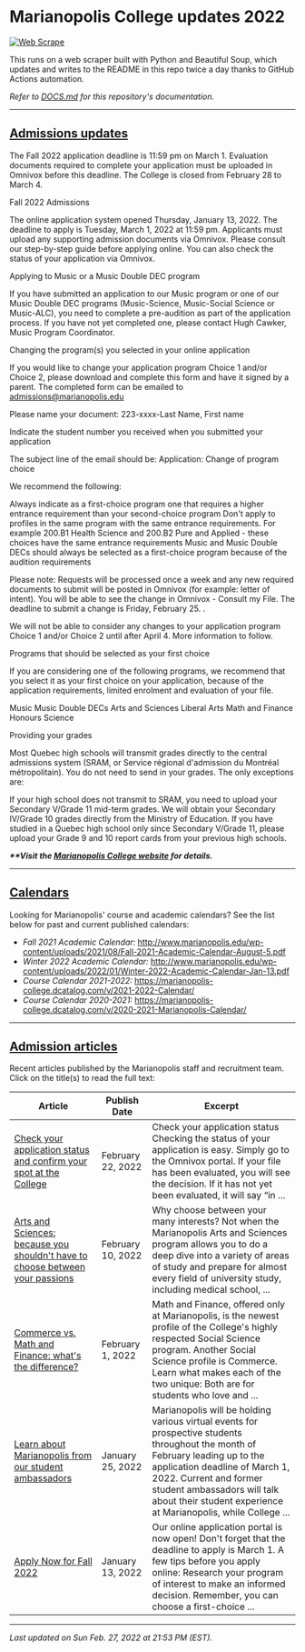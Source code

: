 # Marianopolis College updates 2022

[![Web Scrape](https://github.com/cw118/mari-updates/actions/workflows/scrape.yml/badge.svg)](https://github.com/cw118/mari-updates/actions/workflows/scrape.yml)

This runs on a web scraper built with Python and Beautiful Soup, which updates and writes to the README in this repo twice a day thanks to GitHub Actions automation.

*Refer to [DOCS.md](DOCS.md) for this repository's documentation.*

---

## [Admissions updates](https://www.bemarianopolis.ca/admissions/admissions-updates/)

The Fall 2022 application deadline is 11:59 pm on March 1. Evaluation documents required to complete your application must be uploaded in Omnivox before this deadline. The College is closed from February 28 to March 4.

Fall 2022 Admissions

The online application system opened  Thursday, January 13, 2022. The deadline to apply is Tuesday, March 1, 2022 at 11:59 pm. Applicants must upload any supporting admission documents via Omnivox. Please consult our step-by-step guide before applying online. You can also check the status of your application via Omnivox.

Applying to Music or a Music Double DEC program

If you have submitted an application to our Music program or one of our Music Double DEC programs (Music-Science, Music-Social Science or Music-ALC), you need to complete a pre-audition as part of the application process. If you have not yet completed one, please contact Hugh Cawker, Music Program Coordinator.

Changing the program(s) you selected in your online application

If you would like to change your application program Choice 1 and/or Choice 2, please download and complete this form and have it signed by a parent. The completed form can be emailed to admissions@marianopolis.edu

Please name your document: 223-xxxx-Last Name, First name

Indicate the student number you received when you submitted your application


The subject line of the email should be: Application: Change of program choice

We recommend the following:

Always indicate as a first-choice program one that requires a higher entrance requirement than your second-choice program
Don't apply to profiles in the same program with the same entrance requirements. For example 200.B1 Health Science and 200.B2 Pure and Applied - these choices have the same entrance requirements
Music and Music Double DECs should always be selected as a first-choice program because of the audition requirements

Please note: Requests will be processed once a week and any new required documents to submit will be posted in Omnivox (for example: letter of intent). You will be able to see the change in Omnivox - Consult my File. The deadline to submit a change is Friday, February 25. .

We will not be able to consider any changes to your application program Choice 1 and/or Choice 2 until after April 4. More information to follow.

Programs that should be selected as your first choice

If you are considering one of the following programs, we recommend that you select it as your first choice on your application, because of the application requirements, limited enrolment and evaluation of your file.

Music
Music Double DECs
Arts and Sciences
Liberal Arts
Math and Finance
Honours Science

Providing your grades

Most Quebec high schools will transmit grades directly to the central admissions system (SRAM, or Service régional d'admission du Montréal métropolitain). You do not need to send in your grades. The only exceptions are:

If your high school does not transmit to SRAM, you need to upload your Secondary V/Grade 11 mid-term grades. We will obtain your Secondary IV/Grade 10 grades directly from the Ministry of Education.
If you have studied in a Quebec high school only since Secondary V/Grade 11, please upload your Grade 9 and 10 report cards from your previous high schools.

***\*\*Visit the [Marianopolis College website](https://www.bemarianopolis.ca/admissions/admissions-updates/) for details.***

---

## [Calendars](https://www.marianopolis.edu/campus-life/calendar/)

Looking for Marianopolis' course and academic calendars? See the list below for past and current published calendars:

- *Fall 2021 Academic Calendar:* http://www.marianopolis.edu/wp-content/uploads/2021/08/Fall-2021-Academic-Calendar-August-5.pdf
- *Winter 2022 Academic Calendar:* http://www.marianopolis.edu/wp-content/uploads/2022/01/Winter-2022-Academic-Calendar-Jan-13.pdf
- *Course Calendar 2021-2022:* https://marianopolis-college.dcatalog.com/v/2021-2022-Calendar/
- *Course Calendar 2020-2021:* https://marianopolis-college.dcatalog.com/v/2020-2021-Marianopolis-Calendar/

---

## [Admission articles](https://www.bemarianopolis.ca/category/admissions/)

Recent articles published by the Marianopolis staff and recruitment team. Click on the title(s) to read the full text:

| Article | Publish Date | Excerpt |
| ------- | ------------ | ------- |
| [Check your application status and confirm your spot at the College](https://www.bemarianopolis.ca/check-status-confirm/) | February 22, 2022 | Check your application status Checking the status of your application is easy. Simply go to the Omnivox portal. If your file has been evaluated, you will see the decision. If it has not yet been evaluated, it will say “in ... |
| [Arts and Sciences: because you shouldn't have to choose between your passions](https://www.bemarianopolis.ca/arts-and-sciences-because-you-shouldnt-have-to-choose-between-your-passions/) | February 10, 2022 | Why choose between your many interests? Not when the Marianopolis Arts and Sciences program allows you to do a deep dive into a variety of areas of study and prepare for almost every field of university study, including medical school, ... |
| [Commerce vs. Math and Finance: what's the difference?](https://www.bemarianopolis.ca/8957-2/) | February 1, 2022 | Math and Finance, offered only at Marianopolis, is the newest profile of the College's highly respected Social Science program. Another Social Science profile is Commerce. Learn what makes each of the two unique: Both are for students who love and ... |
| [Learn about Marianopolis from our student ambassadors](https://www.bemarianopolis.ca/meet-our-student-ambassadors/) | January 25, 2022 | Marianopolis will be holding various virtual events for prospective students throughout the month of February leading up to the application deadline of March 1, 2022. Current and former student ambassadors will talk about their student experience at Marianopolis, while College ... |
| [Apply Now for Fall 2022](https://www.bemarianopolis.ca/apply-fall/) | January 13, 2022 | Our online application portal is now open! Don't forget that the deadline to apply is March 1. A few tips before you apply online: Research your program of interest to make an informed decision. Remember, you can choose a first-choice ... |

---

*Last updated on Sun Feb. 27, 2022 at 21:53 PM (EST).*